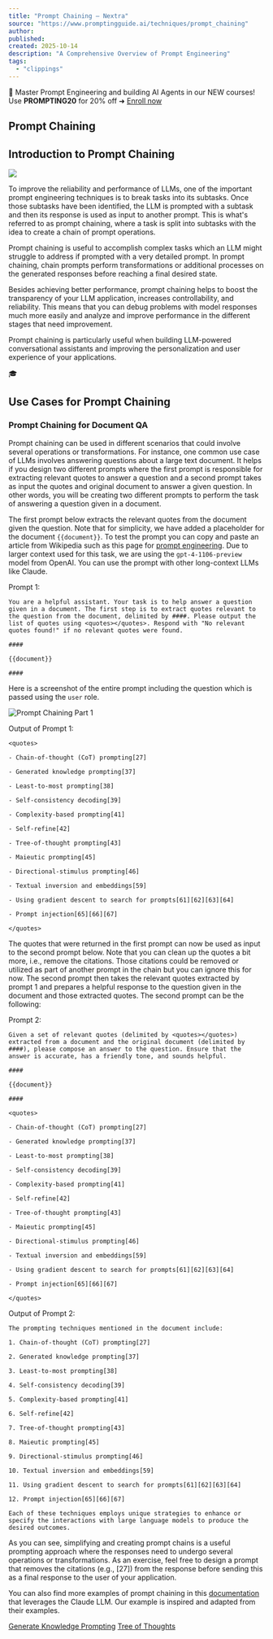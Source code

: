```yaml
---
title: "Prompt Chaining – Nextra"
source: "https://www.promptingguide.ai/techniques/prompt_chaining"
author:
published:
created: 2025-10-14
description: "A Comprehensive Overview of Prompt Engineering"
tags:
  - "clippings"
---
```

🚀 Master Prompt Engineering and building AI Agents in our NEW courses! Use **PROMPTING20** for 20% off ➜ [Enroll now](https://dair-ai.thinkific.com/)

## Prompt Chaining

## Introduction to Prompt Chaining

![](https://www.youtube.com/watch?v=CKZC5RigYEc)

To improve the reliability and performance of LLMs, one of the important prompt engineering techniques is to break tasks into its subtasks. Once those subtasks have been identified, the LLM is prompted with a subtask and then its response is used as input to another prompt. This is what's referred to as prompt chaining, where a task is split into subtasks with the idea to create a chain of prompt operations.

Prompt chaining is useful to accomplish complex tasks which an LLM might struggle to address if prompted with a very detailed prompt. In prompt chaining, chain prompts perform transformations or additional processes on the generated responses before reaching a final desired state.

Besides achieving better performance, prompt chaining helps to boost the transparency of your LLM application, increases controllability, and reliability. This means that you can debug problems with model responses much more easily and analyze and improve performance in the different stages that need improvement.

Prompt chaining is particularly useful when building LLM-powered conversational assistants and improving the personalization and user experience of your applications.

🎓

## Use Cases for Prompt Chaining

### Prompt Chaining for Document QA

Prompt chaining can be used in different scenarios that could involve several operations or transformations. For instance, one common use case of LLMs involves answering questions about a large text document. It helps if you design two different prompts where the first prompt is responsible for extracting relevant quotes to answer a question and a second prompt takes as input the quotes and original document to answer a given question. In other words, you will be creating two different prompts to perform the task of answering a question given in a document.

The first prompt below extracts the relevant quotes from the document given the question. Note that for simplicity, we have added a placeholder for the document `{{document}}`. To test the prompt you can copy and paste an article from Wikipedia such as this page for [prompt engineering](https://en.wikipedia.org/wiki/Prompt_engineering). Due to larger context used for this task, we are using the `gpt-4-1106-preview` model from OpenAI. You can use the prompt with other long-context LLMs like Claude.

Prompt 1:

```text
You are a helpful assistant. Your task is to help answer a question given in a document. The first step is to extract quotes relevant to the question from the document, delimited by ####. Please output the list of quotes using <quotes></quotes>. Respond with "No relevant quotes found!" if no relevant quotes were found.

####

{{document}}

####
```

Here is a screenshot of the entire prompt including the question which is passed using the `user` role.

![Prompt Chaining Part 1](https://www.promptingguide.ai/_next/image?url=%2F_next%2Fstatic%2Fmedia%2Fprompt-chaining-1.4bdd376c.png&w=1920&q=75)

Output of Prompt 1:

```text
<quotes>

- Chain-of-thought (CoT) prompting[27]

- Generated knowledge prompting[37]

- Least-to-most prompting[38]

- Self-consistency decoding[39]

- Complexity-based prompting[41]

- Self-refine[42]

- Tree-of-thought prompting[43]

- Maieutic prompting[45]

- Directional-stimulus prompting[46]

- Textual inversion and embeddings[59]

- Using gradient descent to search for prompts[61][62][63][64]

- Prompt injection[65][66][67]

</quotes>
```

The quotes that were returned in the first prompt can now be used as input to the second prompt below. Note that you can clean up the quotes a bit more, i.e., remove the citations. Those citations could be removed or utilized as part of another prompt in the chain but you can ignore this for now. The second prompt then takes the relevant quotes extracted by prompt 1 and prepares a helpful response to the question given in the document and those extracted quotes. The second prompt can be the following:

Prompt 2:

```text
Given a set of relevant quotes (delimited by <quotes></quotes>) extracted from a document and the original document (delimited by ####), please compose an answer to the question. Ensure that the answer is accurate, has a friendly tone, and sounds helpful.

####

{{document}}

####

<quotes>

- Chain-of-thought (CoT) prompting[27]

- Generated knowledge prompting[37]

- Least-to-most prompting[38]

- Self-consistency decoding[39]

- Complexity-based prompting[41]

- Self-refine[42]

- Tree-of-thought prompting[43]

- Maieutic prompting[45]

- Directional-stimulus prompting[46]

- Textual inversion and embeddings[59]

- Using gradient descent to search for prompts[61][62][63][64]

- Prompt injection[65][66][67]

</quotes>
```

Output of Prompt 2:

```text
The prompting techniques mentioned in the document include:

1. Chain-of-thought (CoT) prompting[27]

2. Generated knowledge prompting[37]

3. Least-to-most prompting[38]

4. Self-consistency decoding[39]

5. Complexity-based prompting[41]

6. Self-refine[42]

7. Tree-of-thought prompting[43]

8. Maieutic prompting[45]

9. Directional-stimulus prompting[46]

10. Textual inversion and embeddings[59]

11. Using gradient descent to search for prompts[61][62][63][64]

12. Prompt injection[65][66][67]

Each of these techniques employs unique strategies to enhance or specify the interactions with large language models to produce the desired outcomes.
```

As you can see, simplifying and creating prompt chains is a useful prompting approach where the responses need to undergo several operations or transformations. As an exercise, feel free to design a prompt that removes the citations (e.g., \[27\]) from the response before sending this as a final response to the user of your application.

You can also find more examples of prompt chaining in this [documentation](https://docs.anthropic.com/claude/docs/prompt-chaining) that leverages the Claude LLM. Our example is inspired and adapted from their examples.

[Generate Knowledge Prompting](https://www.promptingguide.ai/techniques/knowledge "Generate Knowledge Prompting") [Tree of Thoughts](https://www.promptingguide.ai/techniques/tot "Tree of Thoughts")